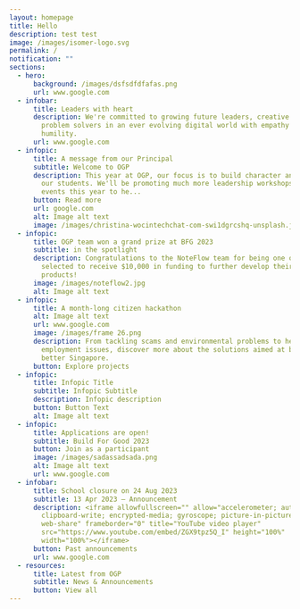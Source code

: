 ```yaml
---
layout: homepage
title: Hello
description: test test
image: /images/isomer-logo.svg
permalink: /
notification: ""
sections:
  - hero:
      background: /images/dsfsdfdfafas.png
      url: www.google.com
  - infobar:
      title: Leaders with heart
      description: We're committed to growing future leaders, creative thinkers, and
        problem solvers in an ever evolving digital world with empathy and
        humility.
      url: www.google.com
  - infopic:
      title: A message from our Principal
      subtitle: Welcome to OGP
      description: This year at OGP, our focus is to build character and grit amongst
        our students. We'll be promoting much more leadership workshops and
        events this year to he...
      button: Read more
      url: google.com
      alt: Image alt text
      image: /images/christina-wocintechchat-com-swi1dgrcshq-unsplash.jpg
  - infopic:
      title: OGP team won a grand prize at BFG 2023
      subtitle: in the spotlight
      description: Congratulations to the NoteFlow team for being one of the teams
        selected to receive $10,000 in funding to further develop their
        products!
      image: /images/noteflow2.jpg
      alt: Image alt text
  - infopic:
      title: A month-long citizen hackathon
      alt: Image alt text
      url: www.google.com
      image: /images/frame 26.png
      description: From tackling scams and environmental problems to healthcare and
        employment issues, discover more about the solutions aimed at building a
        better Singapore.
      button: Explore projects
  - infopic:
      title: Infopic Title
      subtitle: Infopic Subtitle
      description: Infopic description
      button: Button Text
      alt: Image alt text
  - infopic:
      title: Applications are open!
      subtitle: Build For Good 2023
      button: Join as a participant
      image: /images/sadassadsada.png
      alt: Image alt text
      url: www.google.com
  - infobar:
      title: School closure on 24 Aug 2023
      subtitle: 13 Apr 2023 – Announcement
      description: <iframe allowfullscreen="" allow="accelerometer; autoplay;
        clipboard-write; encrypted-media; gyroscope; picture-in-picture;
        web-share" frameborder="0" title="YouTube video player"
        src="https://www.youtube.com/embed/ZGX9tpz5Q_I" height="100%"
        width="100%"></iframe>
      button: Past announcements
      url: www.google.com
  - resources:
      title: Latest from OGP
      subtitle: News & Announcements
      button: View all
---
```

